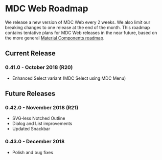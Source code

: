 # MDC Web Roadmap
We release a new version of MDC Web every 2 weeks. We also limit our breaking changes to one release at the end of the month.
This roadmap contains tentative plans for MDC Web releases in the near future, based on the more general
[Material Components roadmap](https://github.com/material-components/material-components/blob/develop/ROADMAP.md).

## Current Release

### 0.41.0 - October 2018 (R20)
- Enhanced Select variant (MDC Select using MDC Menu)

## Future Releases

### 0.42.0 - November 2018 (R21)
- SVG-less Notched Outline
- Dialog and List improvements
- Updated Snackbar

### 0.43.0 - December 2018

- Polish and bug fixes
